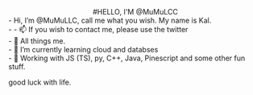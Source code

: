 <div align="center">
#HELLO, I'M @MuMuLCC 
</div>
-  Hi, I’m @MuMuLLC, call me what you wish. My name is Kal. </br>
-  - 📫 If you wish to contact me, please use the twitter </br>
- 👀 All things me. </br>
- 🌱 I’m currently learning cloud and databses </br>
- 💞️ Working with JS (TS), py, C++, Java, Pinescript and some other fun stuff. </br>

<!---
VIM
VSCODE 
--->

good luck with life. 
